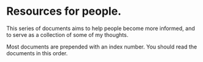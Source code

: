 # Resources for people.

This series of documents aims to help people become more informed, and to serve as a collection of some of my thoughts.

Most documents are prepended with an index number. You should read the documents in this order.
